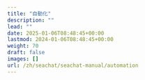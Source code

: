 ```yaml
---
title: "自動化"
description: ""
lead: ""
date: 2025-01-06T08:48:45+00:00
lastmod: 2024-01-06T08:48:45+00:00
weight: 70
draft: false
images: []
url: /zh/seachat/seachat-manual/automation
---
```

  